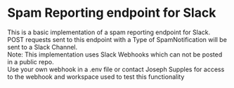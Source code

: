 # Spam Reporting endpoint for Slack

This is a basic implementation of a spam reporting endpoint for Slack.\
POST requests sent to this endpoint with a Type of SpamNotification will be sent to a Slack Channel. \
Note: This implementation uses Slack Webhooks which can not be posted in a public repo.\
Use your own webhook in a .env file or contact Joseph Supples for access to the webhook and workspace used to test this functionality 
